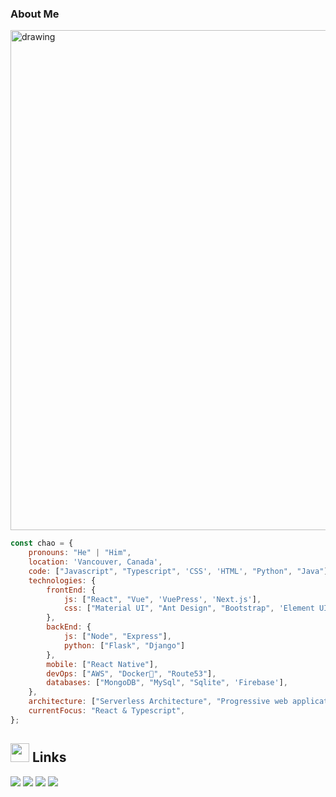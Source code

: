 ### About Me 


<img src="https://media.giphy.com/media/2tXoAIn2eZaULVPrly/giphy.gif" alt="drawing" width="800"/>

```javascript
const chao = {
    pronouns: "He" | "Him",
    location: 'Vancouver, Canada',
    code: ["Javascript", "Typescript", 'CSS', 'HTML', "Python", "Java"],
    technologies: {
        frontEnd: {
            js: ["React", "Vue", 'VuePress', 'Next.js'],
            css: ["Material UI", "Ant Design", "Bootstrap", 'Element UI', 'AOS', 'Animate.style', 'Hover.css']
        },
        backEnd: {
            js: ["Node", "Express"],
            python: ["Flask", "Django"]
        },
        mobile: ["React Native"],
        devOps: ["AWS", "Docker🐳", "Route53"],
        databases: ["MongoDB", "MySql", "Sqlite", 'Firebase'],
    },
    architecture: ["Serverless Architecture", "Progressive web applications", "Single page applications"],
    currentFocus: "React & Typescript",
};
```

## <img height="30" src="https://media.giphy.com/media/iEp5KdgmIMzz4u5jvI/giphy.gif"/> Links
[![](https://img.shields.io/badge/-linkedin-0073B1?style=flat-square)](https://www.linkedin.com/in/chao-zhang-727b8b15b/)
[![](https://img.shields.io/badge/-portfolio-332B40?style=flat-square)](https://chao.gg)
[![](https://img.shields.io/badge/-facebook-1C9CEA?style=flat-square)](https://www.facebook.com/profile.php?id=100014959716281)
[![](https://img.shields.io/badge/-codemao-2D4E00?style=flat-square)](https://shequ.codemao.cn/work/39573573)
